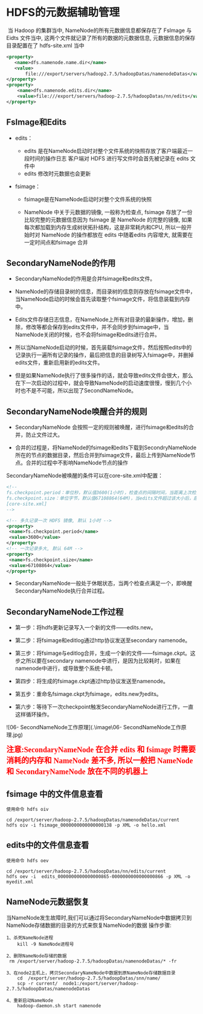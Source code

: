 # HDFS的元数据辅助管理

​		当 Hadoop 的集群当中, NameNode的所有元数据信息都保存在了 FsImage 与 Eidts 文件当中, 这两个文件就记录了所有的数据的元数据信息, 元数据信息的保存目录配置在了 hdfs-site.xml 当中

``` xml
<property>
   <name>dfs.namenode.name.dir</name>    
   <value>
       file:///export/servers/hadoop2.7.5/hadoopDatas/namenodeDatas</value>
</property>
<property>
    <name>dfs.namenode.edits.dir</name>
    <value>file:///export/servers/hadoop-2.7.5/hadoopDatas/nn/edits</value>
</property>
```



## FsImage和Edits

- edits：
  - edits 是在NameNode启动时对整个文件系统的快照存放了客户端最近一段时间的操作日志
    客户端对 HDFS 进行写文件时会首先被记录在 edits 文件中
  - edits 修改时元数据也会更新



- fsimage：

  - fsimage是在NameNode启动时对整个文件系统的快照

  - NameNode 中关于元数据的镜像, 一般称为检查点, fsimage 存放了一份比较完整的元数据信息因为 fsimage 是 NameNode 的完整的镜像, 如果每次都加载到内存生成树状拓扑结构，这是非常耗内和CPU, 所以一般开始时对 NameNode 的操作都放在 edits 中随着edits 内容增大, 就需要在一定时间点和fsimage 合并

    

    

## SecondaryNameNode的作用

- SecondaryNameNode的作用是合并fsimage和edits文件。

- NameNode的存储目录树的信息，而目录树的信息则存放在fsimage文件中，当NameNode启动的时候会首先读取整个fsimage文件，将信息装载到内存中。

- Edits文件存储日志信息，在NameNode上所有对目录的最新操作，增加，删除，修改等都会保存到edits文件中，并不会同步到fsimage中，当NameNode关闭的时候，也不会将fsimage和edits进行合并。

- 所以当NameNode启动的时候，首先装载fsimage文件，然后按照edits中的记录执行一遍所有记录的操作，最后把信息的目录树写入fsimage中，并删掉edits文件，重新启用新的edits文件。

- 但是如果NameNode执行了很多操作的话，就会导致edits文件会很大，那么在下一次启动的过程中，就会导致NameNode的启动速度很慢，慢到几个小时也不是不可能，所以出现了SecondNameNode。



## SecondaryNameNode唤醒合并的规则



- SecondaryNameNode 会按照一定的规则被唤醒，进行fsimage和edits的合并，防止文件过大。

- 合并的过程是，将NameNode的fsimage和edits下载到SecondryNameNode 所在的节点的数据目录，然后合并到fsimage文件，最后上传到NameNode节点。合并的过程中不影响NameNode节点的操作

SecondaryNameNode被唤醒的条件可以在core-site.xml中配置：

``` xml
<!--
fs.checkpoint.period：单位秒，默认值3600(1小时)，检查点的间隔时间，当距离上次检查点执行超过该时间后启动检查点
fs.checkpoint.size：单位字节，默认值67108864(64M)，当edits文件超过该大小后，启动检查点
[core-site.xml]
-->

<!-- 多久记录一次 HDFS 镜像, 默认 1小时 -->
<property>
 <name>fs.checkpoint.period</name>
 <value>3600</value>
</property>
<!-- 一次记录多大, 默认 64M -->
<property>
 <name>fs.checkpoint.size</name>
 <value>67108864</value>
</property>
```

- SecondaryNameNode一般处于休眠状态，当两个检查点满足一个，即唤醒SecondaryNameNode执行合并过程。



## SecondaryNameNode工作过程

- 第一步：将hdfs更新记录写入一个新的文件——edits.new。

  

- 第二步：将fsimage和editlog通过http协议发送至secondary namenode。

  

- 第三步：将fsimage与editlog合并，生成一个新的文件——fsimage.ckpt。这步之所以要在secondary namenode中进行，是因为比较耗时，如果在namenode中进行，或导致整个系统卡顿。

  

- 第四步：将生成的fsimage.ckpt通过http协议发送至namenode。

  

- 第五步：重命名fsimage.ckpt为fsimage，edits.new为edits。

  

- 第六步：等待下一次checkpoint触发SecondaryNameNode进行工作，一直这样循环操作。



![06- SecondNameNode工作原理](.\image\06- SecondNameNode工作原理.jpg)

<span style="color:red;background:white;font-size:20px;font-family:楷体;">**注意:SecondaryNameNode 在合并 edits 和 fsimage 时需要消耗的内存和 NameNode 差不多, 所以一般把 NameNode 和 SecondaryNameNode 放在不同的机器上**</span>



## fsimage 中的文件信息查看

```shell
使用命令 hdfs oiv

cd /export/server/hadoop-2.7.5/hadoopDatas/namenodeDatas/current
hdfs oiv -i fsimage_0000000000000000138 -p XML -o hello.xml
```



## edits中的文件信息查看

``` shell
使用命令 hdfs oev

cd /export/server/hadoop-2.7.5/hadoopDatas/nn/edits/current
hdfs oev -i  edits_0000000000000000865-0000000000000000866 -p XML -o myedit.xml 
```



## NameNode元数据恢复

​		当NameNode发生故障时,我们可以通过将SecondaryNameNode中数据拷贝到NameNode存储数据的目录的方式来恢复NameNode的数据
操作步骤:

``` properties
1、杀死NameNode进程
	kill -9 NameNode进程号

2、删除NameNode存储的数据
 rm /export/server/hadoop-2.7.5/hadoopDatas/namenodeDatas/* -fr

3、在node2主机上，拷贝SecondaryNameNode中数据到原NameNode存储数据目录
	cd  /export/server/hadoop-2.7.5/hadoopDatas/snn/name/
	scp -r current/  node1:/export/server/hadoop-2.7.5/hadoopDatas/namenodeDatas

4、重新启动NameNode
    hadoop-daemon.sh start namenode

```

